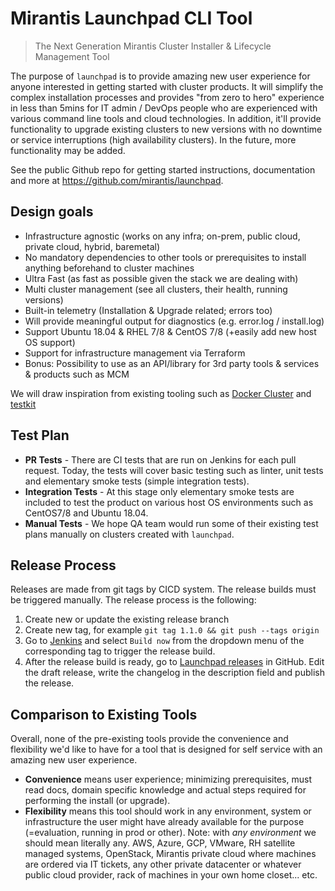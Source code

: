 # Mirantis Launchpad CLI Tool

> The Next Generation Mirantis Cluster Installer & Lifecycle Management Tool

The purpose of `launchpad` is to provide amazing new user experience for anyone interested in getting started with cluster products. It will simplify the complex installation processes and provides "from zero to hero" experience in less than 5mins for IT admin / DevOps people who are experienced with various command line tools and cloud technologies. In addition, it'll provide functionality to upgrade existing clusters to new versions with no downtime or service interruptions (high availability clusters). In the future, more functionality may be added.

See the public Github repo for getting started instructions, documentation and more at https://github.com/mirantis/launchpad.

## Design goals

* Infrastructure agnostic (works on any infra; on-prem, public cloud, private cloud, hybrid, baremetal)
* No mandatory dependencies to other tools or prerequisites to install anything beforehand to cluster machines
* Ultra Fast (as fast as possible given the stack we are dealing with)
* Multi cluster management (see all clusters, their health, running versions)
* Built-in telemetry (Installation & Upgrade related; errors too)
* Will provide meaningful output for diagnostics (e.g. error.log / install.log)
* Support Ubuntu 18.04 & RHEL 7/8 & CentOS 7/8 (+easily add new host OS support)
* Support for infrastructure management via Terraform
* Bonus: Possibility to use as an API/library for 3rd party tools & services & products such as MCM

We will draw inspiration from existing tooling such as [Docker Cluster](https://github.com/Mirantis/cluster) and [testkit](https://github.com/Mirantis/testkit)

## Test Plan

* **PR Tests** - There are CI tests that are run on Jenkins for each pull request. Today, the tests will cover basic testing such as linter, unit tests and elementary smoke tests (simple integration tests).
* **Integration Tests** - At this stage only elementary smoke tests are included to test the product on various host OS environments such as CentOS7/8 and Ubuntu 18.04.
* **Manual Tests** - We hope QA team would run some of their existing test plans manually on clusters created with `launchpad`.

## Release Process

Releases are made from git tags by CICD system. The release builds must be triggered manually. The release process is the following:

1. Create new or update the existing release branch
2. Create new tag, for example `git tag 1.1.0 && git push --tags origin`
3. Go to [Jenkins](https://ci.docker.com/teams-orchestration/job/mcc/job/mcc/view/tags/) and select `Build now` from the dropdown menu of the corresponding tag to trigger the release build.
4. After the release build is ready, go to [Launchpad releases](https://github.com/Mirantis/launchpad/releases) in GitHub. Edit the draft release, write the changelog in the description field and publish the release.

## Comparison to Existing Tools

Overall, none of the pre-existing tools provide the convenience and flexibility we'd like to have for a tool that is designed for self service with an amazing new user experience.

* **Convenience** means user experience; minimizing prerequisites, must read docs, domain specific knowledge and actual steps required for performing the install (or upgrade).
* **Flexibility** means this tool should work in any environment, system or infrastructure the user might have already available for the purpose (=evaluation, running in prod or other). Note: with _any environment_ we should mean literally any. AWS, Azure, GCP, VMware, RH satellite managed systems, OpenStack, Mirantis private cloud where machines are ordered via IT tickets, any other private datacenter or whatever public cloud provider, rack of machines in your own home closet... etc.
